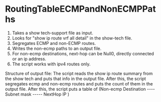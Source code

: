 # RoutingTableECMPandNonECMPPaths
1. Takes a show tech-support file as input. 
2. Looks for "show ip route vrf all detail" in the show-tech file.
4. Segregates ECMP and non-ECMP routes.
5. Writes the non-ecmp paths to an output file. 
6. For non-ecmp destinations, next-hop can be Null0, directly connected or an ip address.
7. The script works with ipv4 routes only.

Structure of output file: 
The script reads the show ip route summary from the show tech and puts that info in the output file. 
After this, the script segregates ecmp and non-ecmp routes and puts the count of them in the output file. 
After this, the script puts a table of (Non-ecmp Destination ---- Subnet mask ----- NextHop IP )
